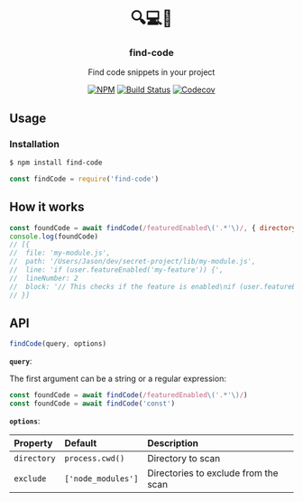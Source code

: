 <h1 align="center">🔍💻🔎</h1>
<h3 align="center">find-code</h3>
<p align="center">Find code snippets in your project<p>
<p align="center"><a href="https://npmjs.com/package/find-code"><img src="https://badgen.net/npm/v/find-code" alt="NPM"></a> <a href="https://action-badges.now.sh"><img src="https://action-badges.now.sh/JasonEtco/find-code" alt="Build Status"></a> <a href="https://codecov.io/gh/JasonEtco/find-code/"><img src="https://badgen.now.sh/codecov/c/github/JasonEtco/find-code" alt="Codecov"></a></p>

## Usage

### Installation

```sh
$ npm install find-code
```

```js
const findCode = require('find-code')
```

## How it works

```js
const foundCode = await findCode(/featuredEnabled\('.*'\)/, { directory: './lib' })
console.log(foundCode)
// [{
//  file: 'my-module.js',
//  path: '/Users/Jason/dev/secret-project/lib/my-module.js',
//  line: 'if (user.featureEnabled('my-feature')) {',
//  lineNumber: 2
//  block: '// This checks if the feature is enabled\nif (user.featureEnabled('my-feature')) {\nconsole.log('Yay!')
// }]
```

## API

```js
findCode(query, options)
```

**`query`**:

The first argument can be a string or a regular expression:

```js
const foundCode = await findCode(/featuredEnabled\('.*'\)/)
const foundCode = await findCode('const')
```

**`options`**:

| Property | Default | Description |
| :--- | :--- | :--- |
| `directory` | `process.cwd()` | Directory to scan |
| `exclude` | `['node_modules']` | Directories to exclude from the scan
